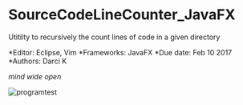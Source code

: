 # SourceCodeLineCounter_JavaFX
Utitilty to recursively the count lines of code in a given directory

*Editor: Eclipse, Vim
*Frameworks: JavaFX
*Due date: Feb 10 2017
*Authors: Darci K 

_mind wide open_

![programtest](https://cloud.githubusercontent.com/assets/13792997/22631139/8129ef80-ebbb-11e6-9e7f-f1563b9f5ed3.PNG)
